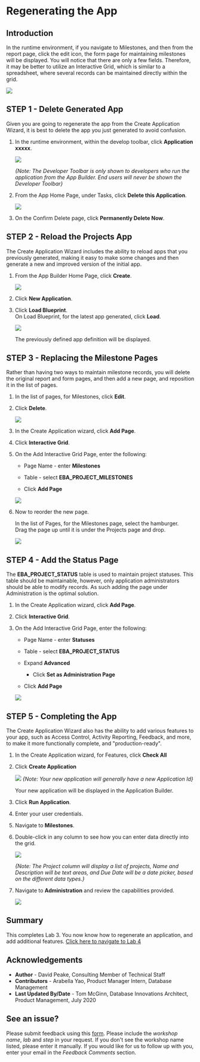 # Regenerating the App

## Introduction
In the runtime environment, if you navigate to Milestones, and then from the report page, click the edit icon, the form page for maintaining milestones will be displayed. You will notice that there are only a few fields. Therefore, it may be better to utilize an Interactive Grid, which is similar to a spreadsheet, where several records can be maintained directly within the grid.

![](images/milestone-form.png " ")

## **STEP 1** - Delete Generated App
Given you are going to regenerate the app from the Create Application Wizard, it is best to delete the app you just generated to avoid confusion.

1. In the runtime environment, within the develop toolbar, click **Application xxxxx**.  

    ![](images/dev-toolbar.png " ")  

    *{Note: The Developer Toolbar is only shown to developers who run the application from the App Builder. End users will never be shown the Developer Toolbar}*

2. From the App Home Page, under Tasks, click **Delete this Application**.  

    ![](images/delete-app.png " ")  

3. On the Confirm Delete page, click **Permanently Delete Now**.

## **STEP 2** - Reload the Projects App
The Create Application Wizard includes the ability to reload apps that you previously generated, making it easy to make some changes and then generate a new and improved version of the initial app.

1. From the App Builder Home Page, click **Create**.

    ![](images/create-app.png " ")

2. Click **New Application**.

3. Click **Load Blueprint**.    
    On Load Blueprint, for the latest app generated, click **Load**.  

    ![](images/load-blueprint.png " ")  

    The previously defined app definition will be displayed.

## **STEP 3** - Replacing the Milestone Pages
Rather than having two ways to maintain milestone records, you will delete the original report and form pages, and then add a new page, and reposition it in the list of pages.

1. In the list of pages, for Milestones, click **Edit**.
2. Click **Delete**.  

    ![](images/delete-old-page.png " ")

3. In the Create Application wizard, click **Add Page**.
4. Click **Interactive Grid**.
5. On the Add Interactive Grid Page, enter the following:
    - Page Name - enter **Milestones**
    - Table - select **EBA\_PROJECT\_MILESTONES**

    - Click **Add Page**  

    ![](images/set-milestones.png " ")

6. Now to reorder the new page.

    In the list of Pages, for the Milestones page, select the hamburger.    
    Drag the page up until it is under the Projects page and drop.

    ![](images/move-milestones.png " ")


## **STEP 4** - Add the Status Page
The **EBA\_PROJECT\_STATUS** table is used to maintain project statuses. This table should be maintainable, however, only application administrators should be able to modify records. As such adding the page under Administration is the optimal solution.

1. In the Create Application wizard, click **Add Page**.
2. Click **Interactive Grid**.
3. On the Add Interactive Grid Page, enter the following:
    - Page Name - enter **Statuses**
    - Table - select **EBA\_PROJECT\_STATUS**
    - Expand **Advanced**
        - Click **Set as Administration Page**

    - Click **Add Page**  

    ![](images/set-status.png " ")


## **STEP 5** - Completing the App
The Create Application Wizard also has the ability to add various features to your app, such as Access Control, Activity Reporting, Feedback, and more, to make it more functionally complete, and "production-ready".

1. In the Create Application wizard, for Features, click **Check All**
2. Click **Create Application**

    ![](images/check-features.png " ")
    *{Note: Your new application will generally have a new Application Id}*

    Your new application will be displayed in the Application Builder.

3. Click **Run Application**.
4. Enter your user credentials.
5. Navigate to **Milestones**.
6. Double-click in any column to see how you can enter data directly into the grid.

    ![](images/view-milestones.png " ")

    *{Note: The Project column will display a list of projects, Name and Description will be text areas, and Due Date will be a date picker, based on the different data types.}*

7. Navigate to **Administration** and review the capabilities provided.

    ![](images/view-admin.png " ")

## **Summary**

This completes Lab 3. You now know how to regenerate an application, and add additional features. [Click here to navigate to Lab 4](?lab=lab-4-improving-dashboard)

## **Acknowledgements**

 - **Author** -  David Peake, Consulting Member of Technical Staff
 - **Contributors** - Arabella Yao, Product Manager Intern, Database Management
 - **Last Updated By/Date** - Tom McGinn, Database Innovations Architect, Product Management, July 2020

## **See an issue?**
Please submit feedback using this [form](https://apexapps.oracle.com/pls/apex/f?p=133:1:::::P1_FEEDBACK:1). Please include the *workshop name*, *lab* and *step* in your request.  If you don't see the workshop name listed, please enter it manually. If you would like for us to follow up with you, enter your email in the *Feedback Comments* section.
